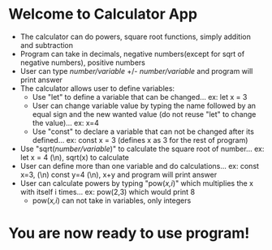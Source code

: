 # Welcome to Calculator App
* The calculator can do powers, square root functions, simply addition and subtraction
* Program can take in decimals, negative numbers(except for sqrt of negative numbers), positive numbers
* User can type *number/variable* +/-  *number/variable* and program will print answer 
* The calculator allows user to define variables:
  * Use "let" to define a variable that can be changed... ex: let x = 3
  * User can change variable value by typing the name followed by an equal sign and the new wanted value (do not reuse "let" to change the value)... ex: x=4
  * Use "const" to declare a variable that can not be changed after its defined... ex: const x = 3 (defines x as 3 for the rest of program)
* Use "sqrt(*number/variable*)" to calculate the square root of number... ex: let x = 4 (\n), sqrt(x) to calculate
* User can define more than one variable and do calculations... ex: const x=3, (\n) const y=4 (\n), x+y and program will print answer
* User can calculate powers by typing "pow(*x,i*)" which multiplies the x with itself i times... ex: pow(2,3) which would print 8
  * pow(*x,i*) can not take in variables, only integers
# You are now ready to use program!


